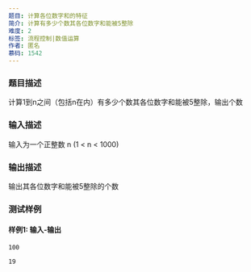 ```yaml
---
题目: 计算各位数字和的特征
简介: 计算有多少个数其各位数字和能被5整除
难度: 2
标签: 流程控制|数值运算
作者: 匿名
慕码: 1542
---
```


### 题目描述

计算1到n之间（包括n在内）有多少个数其各位数字和能被5整除，输出个数

### 输入描述

输入为一个正整数 n (1 < n < 1000)

### 输出描述

输出其各位数字和能被5整除的个数

### 测试样例

#### 样例1: 输入-输出

```
100
```

```
19
```

